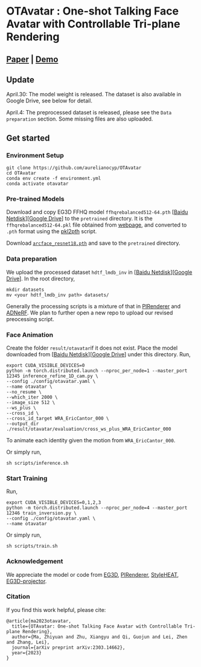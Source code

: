 # OTAvatar : One-shot Talking Face Avatar with Controllable Tri-plane Rendering
## [Paper](https://arxiv.org/abs/2303.14662)  |  [Demo](https://youtu.be/qpIoMYFr7Aw)

## Update

April.30: The model weight is released. The dataset is also available in Google Drive, see below for detail.

April.4: The preprocessed dataset is released, please see the `Data preparation` section. Some missing files are also uploaded.

## Get started
### Environment Setup
```
git clone https://github.com/aurelianocyp/OTAvatar
cd OTAvatar
conda env create -f environment.yml
conda activate otavatar
```

### Pre-trained Models
Download and copy EG3D FFHQ model `ffhqrebalanced512-64.pth` [[Baidu Netdisk](https://pan.baidu.com/s/1_iEqB7qbJBK7DsjlxxW8MA?pwd=CBSR)][[Google Drive](https://drive.google.com/file/d/18RWTfeydaG_qm__rgYKPdxKcS0D_f2mr/view?usp=share_link)] to the `pretrained` directory. It is the `ffhqrebalanced512-64.pkl` file obtained from [webpage](https://catalog.ngc.nvidia.com/orgs/nvidia/teams/research/models/eg3d), and converted to `.pth` format using the [pkl2pth](https://github.com/oneThousand1000/EG3D-projector/blob/master/eg3d/convert_pkl_2_pth.py) script.

Download [`arcface_resnet18.pth`](https://github.com/ronghuaiyang/arcface-pytorch) and save to the `pretrained` directory.

### Data preparation 
We upload the processed dataset `hdtf_lmdb_inv` in [[Baidu Netdisk](https://pan.baidu.com/s/1yXvLR2WvwdamGrWFnNefZw?pwd=CBSR)][[Google Drive](https://drive.google.com/drive/folders/1kDIhBU_Cz_HyfYHAuETcDquCuZBDfqeu?usp=share_link)]. In the root directory,

```
mkdir datasets
mv <your hdtf_lmdb_inv path> datasets/
```

Generally the processing scripts is a mixture of that in [PIRenderer](https://github.com/RenYurui/PIRender) and [ADNeRF](https://github.com/YudongGuo/AD-NeRF). We plan to further open a new repo to upload our revised preocessing script.

### Face Animation
Create the folder `result/otavatar`if it does not exist. Place the model downloaded from [[Baidu Netdisk](https://pan.baidu.com/s/1bLlXMUT4r76MQc4vywLreg?pwd=CBSR)][[Google Drive](https://drive.google.com/file/d/1JW1ieAgeu5qugC41O7zjn7IA49Jfnytt/view?usp=share_link)] under this directory. Run,
```
export CUDA_VISIBLE_DEVICES=0
python -m torch.distributed.launch --nproc_per_node=1 --master_port 12345 inference_refine_1D_cam.py \
--config ./config/otavatar.yaml \
--name otavatar \
--no_resume \
--which_iter 2000 \
--image_size 512 \
--ws_plus \
--cross_id \
--cross_id_target WRA_EricCantor_000 \
--output_dir ./result/otavatar/evaluation/cross_ws_plus_WRA_EricCantor_000
```
To animate each identity given the motion from `WRA_EricCantor_000`.

Or simply run,
```
sh scripts/inference.sh
```

### Start Training
Run,
```
export CUDA_VISIBLE_DEVICES=0,1,2,3
python -m torch.distributed.launch --nproc_per_node=4 --master_port 12346 train_inversion.py \
--config ./config/otavatar.yaml \
--name otavatar
```

Or simply run,
```
sh scripts/train.sh
```

### Acknowledgement
We appreciate the model or code from [EG3D](https://github.com/NVlabs/eg3d), [PIRenderer](https://github.com/RenYurui/PIRender), [StyleHEAT](https://github.com/FeiiYin/StyleHEAT), [EG3D-projector](https://github.com/oneThousand1000/EG3D-projector).

### Citation
If you find this work helpful, please cite:
```
@article{ma2023otavatar,
  title={OTAvatar: One-shot Talking Face Avatar with Controllable Tri-plane Rendering},
  author={Ma, Zhiyuan and Zhu, Xiangyu and Qi, Guojun and Lei, Zhen and Zhang, Lei},
  journal={arXiv preprint arXiv:2303.14662},
  year={2023}
}
```

